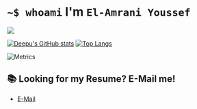 # `~$ whoami` I'm `El-Amrani Youssef `
![](https://komarev.com/ghpvc/?username=REp007&color=brightgreen	)

[![Deepu's GitHub stats](https://github-readme-stats.vercel.app/api?username=REp007&show_icons=true&theme=dark&hide_title=true&count_private=true)](https://github.com/anuraghazra/github-readme-stats) [![Top Langs](https://github-readme-stats.vercel.app/api/top-langs/?username=REp007&layout=compact)](https://github.com/anuraghazra/github-readme-stats)

![Metrics](https://metrics.lecoq.io/REp007?template=classic&isocalendar=1&base=header%2C%20activity%2C%20community%2C%20repositories%2C%20metadata&base.indepth=false&base.hireable=false&base.skip=false&isocalendar=false&isocalendar.duration=half-year&config.timezone=Africa%2FCasablanca)
## 📚 Looking for my Resume? E-Mail me!
- [E-Mail](mailto:elamraniy292@gmail.com)



<!--
**REp007/REp007** is a ✨ _special_ ✨ repository because its `README.md` (this file) appears on your GitHub profile.
-->

